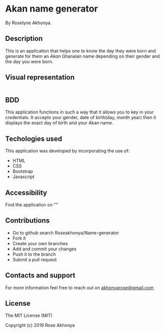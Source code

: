 # Akan name generator
 By Roselyne Akhonya.
## Description
This is an application that helps one to know the day they were born and generate for them an *Akan* Ghanaian name depending on their gender and the day you were born.
## Visual representation
<img src=""> 

## BDD
This application functions in such a way that it allows you to key in your credentials. It accepts your gender, date of birth(day, month year) then it displays the exact day of birth and your Akan name. 
## Techologies used
This application was developed by incorporating the use of:
- HTML 
- CSS
- Bootstrap
- Javascript 
## Accessibility
Find the application on ""
## Contributions
- Go to github search Roseakhonya/Name-generator
- Fork it
- Create your own branches
- Add and commit your changes
- Push it to the branch
- Submit a pull request
## Contacts and support
For more information feel free to reach out on akhonyarose@gmail.com
## License
The MIT License (MIT)

Copyright (c) 2019 Rose Akhonya
